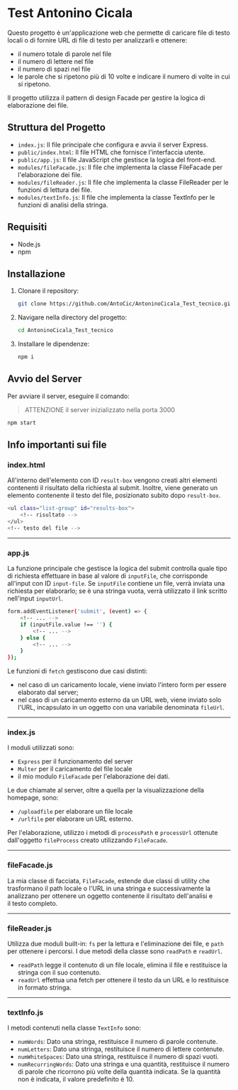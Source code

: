 # Test Antonino Cicala
Questo progetto è un'applicazione web che permette di caricare file di testo locali o di fornire URL di file di testo per analizzarli e ottenere:
- il numero totale di parole nel file
- il numero di lettere nel file
- il numero di spazi nel file
- le parole che si ripetono più di 10 volte e indicare il numero di volte in cui si ripetono.

Il progetto utilizza il pattern di design Facade per gestire la logica di elaborazione dei file.

## Struttura del Progetto

- `index.js`: Il file principale che configura e avvia il server Express.
- `public/index.html`: Il file HTML che fornisce l'interfaccia utente.
- `public/app.js`: Il file JavaScript che gestisce la logica del front-end.
- `modules/fileFacade.js`: Il file che implementa la classe FileFacade per l'elaborazione dei file.
- `modules/fileReader.js`: Il file che implementa la classe FileReader per le funzioni di lettura dei file.
- `modules/textInfo.js`: Il file che implementa la classe TextInfo per le funzioni di analisi della stringa.

## Requisiti
- Node.js
- npm

## Installazione
1. Clonare il repository:
    ```sh
    git clone https://github.com/AntoCic/AntoninoCicala_Test_tecnico.git
    ```
2. Navigare nella directory del progetto:
    ```sh
    cd AntoninoCicala_Test_tecnico
    ```
3. Installare le dipendenze:
    ```sh
    npm i
    ```

## Avvio del Server
Per avviare il server, eseguire il comando:
> ATTENZIONE il server inizializzato nella porta 3000
```sh
npm start
```

## Info importanti sui file
### index.html
All'interno dell'elemento con ID `result-box` vengono creati altri elementi contenenti il risultato della richiesta al submit. Inoltre, viene generato un elemento contenente il testo del file, posizionato subito dopo `result-box`.
```sh
<ul class="list-group" id="results-box">
    <!-- risultato -->
</ul>
<!-- testo del file -->
```
---
### app.js
La funzione principale che gestisce la logica del submit controlla quale tipo di richiesta effettuare in base al valore di `inputFile`, che corrisponde all'input con ID `input-file`. Se `inputFile` contiene un file, verrà inviata una richiesta per elaborarlo; se è una stringa vuota, verrà utilizzato il link scritto nell'input `inputUrl`.
```sh
form.addEventListener('submit', (event) => {
    <!-- ... -->
    if (inputFile.value !== '') { 
        <!-- ... -->
    } else { 
        <!-- ... -->
    }
});
```

Le funzioni di `fetch` gestiscono due casi distinti: 
- nel caso di un caricamento locale, viene inviato l'intero form per essere elaborato dal server;
- nel caso di un caricamento esterno da un URL web, viene inviato solo l'URL, incapsulato in un oggetto con una variabile denominata `fileUrl`.

---
### index.js
I moduli utilizzati sono:
- `Express` per il funzionamento del server
- `Multer` per il caricamento del file locale
- il mio modulo `FileFacade` per l'elaborazione dei dati.

Le due chiamate al server, oltre a quella per la visualizzazione della homepage, sono:
- `/uploadfile` per elaborare un file locale 
- `/urlfile` per elaborare un URL esterno. 

Per l'elaborazione, utilizzo i metodi di `processPath` e `processUrl` ottenute dall'oggetto `fileProcess` creato utilizzando `FileFacade`.

---
### fileFacade.js
La mia classe di facciata, `FileFacade`, estende due classi di utility che trasformano il path locale o l'URL in una stringa e successivamente la analizzano per ottenere un oggetto contenente il risultato dell'analisi e il testo completo.

---
### fileReader.js
Utilizza due moduli built-in: `fs` per la lettura e l'eliminazione dei file, e `path` per ottenere i percorsi.
I due metodi della classe sono `readPath` e `readUrl`. 

- `readPath` legge il contenuto di un file locale, elimina il file e restituisce la stringa con il suo contenuto.
- `readUrl` effettua una fetch per ottenere il testo da un URL e lo restituisce in formato stringa.

---
### textInfo.js
I metodi contenuti nella classe `TextInfo` sono:

- `numWords`: Dato una stringa, restituisce il numero di parole contenute.
- `numLetters`: Dato una stringa, restituisce il numero di lettere contenute.
- `numWhiteSpaces`: Dato una stringa, restituisce il numero di spazi vuoti.
- `numRecurringWords`: Dato una stringa e una quantità, restituisce il numero di parole che ricorrono più volte della quantità indicata. Se la quantità non è indicata, il valore predefinito è 10.




